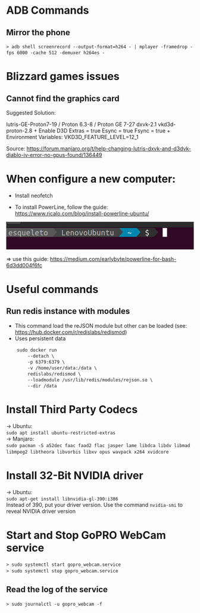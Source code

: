 # ADB Commands

## Mirror the phone
```
> adb shell screenrecord --output-format=h264 - | mplayer -framedrop -fps 6000 -cache 512 -demuxer h264es -
```

# Blizzard games issues

## Cannot find the graphics card

Suggested Solution:

lutris-GE-Proton7-19 / Proton 6.3-8 / Proton GE 7-27
dxvk-2.1
vkd3d-proton-2.8
+
Enable D3D Extras = true
Esync = true
Fsync = true
+
Environment Variables:
VKD3D_FEATURE_LEVEL=12_1

Source:
https://forum.manjaro.org/t/help-changing-lutris-dxvk-and-d3dvk-diablo-iv-error-no-gpus-found/136449

# When configure a new computer: 
* Install neofetch

* To install PowerLine, follow the guide: https://www.ricalo.com/blog/install-powerline-ubuntu/ 

![my shell looks like this](screenshots/UbuntuShell.png)

=> use this guide: https://medium.com/earlybyte/powerline-for-bash-6d3dd004f6fc

# Useful commands
## Run redis instance with modules
* This command load the reJSON module but other can be loaded (see: https://hub.docker.com/r/redislabs/redismod)
* Uses persistent data

```
	sudo docker run 
		--detach \ 
		-p 6379:6379 \
		-v /home/user/data:/data \
		redislabs/redismod \
		--loadmodule /usr/lib/redis/modules/rejson.so \
		--dir /data
```


# Install Third Party Codecs   
-> Ubuntu:   
```sudo apt install ubuntu-restricted-extras```   
-> Manjaro:    
```sudo pacman -S a52dec faac faad2 flac jasper lame libdca libdv libmad libmpeg2 libtheora libvorbis libxv opus wavpack x264 xvidcore```   

# Install 32-Bit NVIDIA driver
-> Ubuntu:   
``` sudo apt-get install libnvidia-gl-390:i386 ```   
Instead of 390, put your driver version. 
Use the command ```nvidia-smi``` to reveal NVIDIA driver version

# Start and Stop GoPRO WebCam service
```> sudo systemctl start gopro_webcam.service ```   
```> sudo systemctl stop gopro_webcam.service ```   

## Read the log of the service
```> sudo journalctl -u gopro_webcam -f ```
